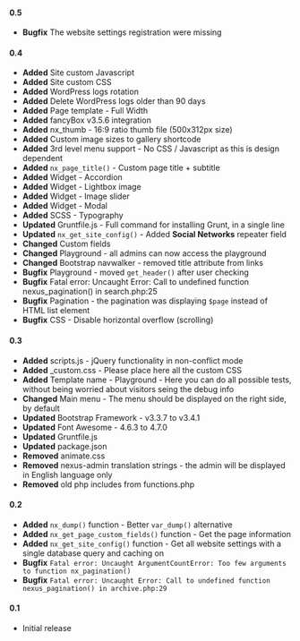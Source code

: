 #### 0.5
* __Bugfix__ The website settings registration were missing

#### 0.4
* __Added__ Site custom Javascript
* __Added__ Site custom CSS
* __Added__ WordPress logs rotation
* __Added__ Delete WordPress logs older than 90 days
* __Added__ Page template - Full Width
* __Added__ fancyBox v3.5.6 integration
* __Added__ nx_thumb - 16:9 ratio thumb file (500x312px size)
* __Added__ Custom image sizes to gallery shortcode
* __Added__ 3rd level menu support - No CSS / Javascript as this is design dependent
* __Added__ `nx_page_title()` - Custom page title + subtitle
* __Added__ Widget - Accordion
* __Added__ Widget - Lightbox image
* __Added__ Widget - Image slider
* __Added__ Widget - Modal
* __Added__ SCSS - Typography
* __Updated__ Gruntfile.js - Full command for installing Grunt, in a single line
* __Updated__ `nx_get_site_config()` - Added __Social Networks__ repeater field
* __Changed__ Custom fields
* __Changed__ Playground - all admins can now access the playground
* __Changed__ Bootstrap navwalker - removed title attribute from links
* __Bugfix__ Playground - moved `get_header()` after user checking
* __Bugfix__ Fatal error: Uncaught Error: Call to undefined function nexus_pagination() in search.php:25
* __Bugfix__ Pagination - the pagination was displaying `$page` instead of HTML list element
* __Bugfix__ CSS - Disable horizontal overflow (scrolling)

#### 0.3
* __Added__ scripts.js - jQuery functionality in non-conflict mode
* __Added__ _custom.css - Please place here all the custom CSS
* __Added__ Template name - Playground - Here you can do all possible tests, without being worried about visitors seing the debug info
* __Changed__ Main menu - The menu should be displayed on the right side, by default
* __Updated__ Bootstrap Framework - v3.3.7 to v3.4.1
* __Updated__ Font Awesome - 4.6.3 to 4.7.0
* __Updated__ Gruntfile.js
* __Updated__ package.json
* __Removed__ animate.css
* __Removed__ nexus-admin translation strings - the admin will be displayed in English language only
* __Removed__ old php includes from functions.php

#### 0.2
* __Added__ `nx_dump()` function - Better `var_dump()` alternative
* __Added__ `nx_get_page_custom_fields()` function - Get the page information
* __Added__ `nx_get_site_config()` function - Get all website settings with a single database query and caching on
* __Bugfix__ `Fatal error: Uncaught ArgumentCountError: Too few arguments to function nx_pagination()`
* __Bugfix__ `Fatal error: Uncaught Error: Call to undefined function nexus_pagination() in archive.php:29`

#### 0.1
* Initial release